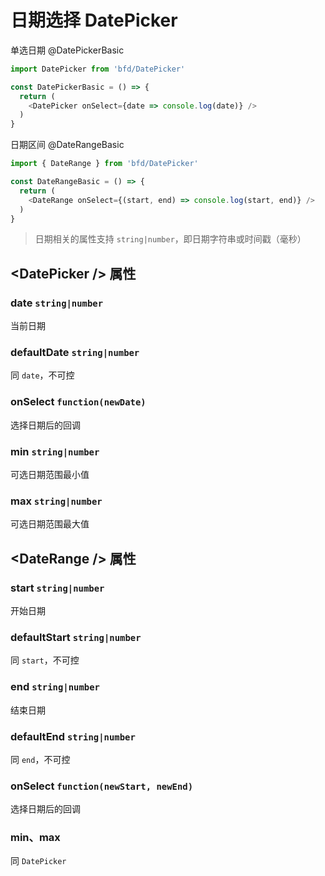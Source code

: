 # 日期选择 DatePicker

单选日期
@DatePickerBasic
```js
import DatePicker from 'bfd/DatePicker'

const DatePickerBasic = () => {
  return (
    <DatePicker onSelect={date => console.log(date)} />
  )
}
```

日期区间
@DateRangeBasic
```js
import { DateRange } from 'bfd/DatePicker'

const DateRangeBasic = () => {
  return (
    <DateRange onSelect={(start, end) => console.log(start, end)} />
  )
}
```

> 日期相关的属性支持 `string|number`，即日期字符串或时间戳（毫秒）

## \<DatePicker /> 属性

### date `string|number`
当前日期

### defaultDate `string|number`
同 `date`，不可控

### onSelect `function(newDate)`
选择日期后的回调

### min `string|number`
可选日期范围最小值

### max `string|number`
可选日期范围最大值


## \<DateRange /> 属性

### start `string|number`
开始日期

### defaultStart `string|number`
同 `start`，不可控

### end `string|number`
结束日期

### defaultEnd `string|number`
同 `end`，不可控

### onSelect `function(newStart, newEnd)`
选择日期后的回调

### min、max
同 `DatePicker`
